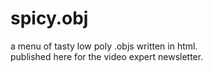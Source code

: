 # spicy.obj
a menu of tasty low poly .objs written in html. 
<br>
published here for the video expert newsletter. 
